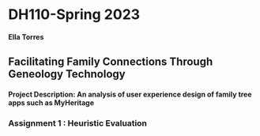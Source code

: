 # DH110-Spring 2023
#### Ella Torres
## Facilitating Family Connections Through Geneology Technology
#### Project Description: An analysis of user experience design of family tree apps such as MyHeritage
### Assignment 1 : Heuristic Evaluation
